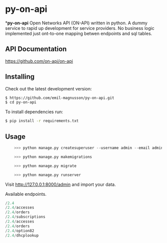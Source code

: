# py-on-api
 ***py-on-api** Open Networks API (ON-API) written in python.
 A dummy service to rapid up development for service providers. No business logic implemented just ont-to-one mapping betwen endpoints and sql tables.
 

## API Documentation ##
https://github.com/on-api/on-api

## Installing ##
Check out the latest development version:
```bash
$ https://github.com/emil-magnusson/py-on-api.git
$ cd py-on-api
```
To install dependencies run:
```bash
$ pip install -r requirements.txt
```

## Usage 

```python
    >>> python manage.py createsuperuser --username admin --email admin@example.com
```

```python
    >>> python manage.py makemigrations
```

```python
    >>> python manage.py migrate
```

```python
    >>> python manage.py runserver
```

Visit http://127.0.0.1:8000/admin and import your data.

Available endpoints.

```python
/2.4
/2.4/accesses
/2.4/orders
/2.4/subscriptions
/2.4/accesses
/2.4/orders
/2.4/option82
/2.4/dhcplookup
```

#
